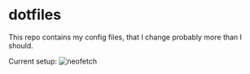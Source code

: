 # dotfiles

This repo contains my config files, that I change probably more than I should.

Current setup:
![neofetch](https://i.imgur.com/a/HObHDDT)
